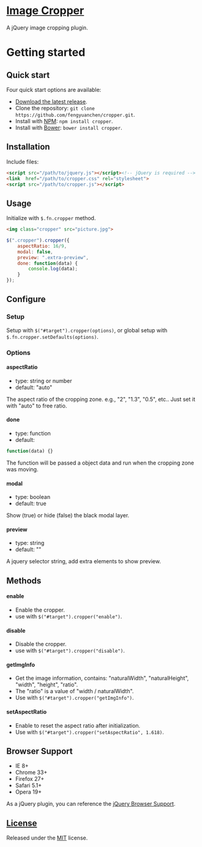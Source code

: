 # [Image Cropper](http://fengyuanchen.github.io/cropper)

A jQuery image cropping plugin.


# Getting started

## Quick start

Four quick start options are available:

- [Download the latest release](https://github.com/fengyuanchen/cropper/zipball/master).
- Clone the repository: `git clone https://github.com/fengyuanchen/cropper.git`.
- Install with [NPM](http://npmjs.org): `npm install cropper`.
- Install with [Bower](http://bower.io): `bower install cropper`.


## Installation

Include files:

```html
<script src="/path/to/jquery.js"></script><!-- jQuery is required -->
<link  href="/path/to/cropper.css" rel="stylesheet">
<script src="/path/to/cropper.js"></script>
```


## Usage

Initialize with `$.fn.cropper` method.

```html
<img class="cropper" src="picture.jpg">
```

```javascript
$(".cropper").cropper({
    aspectRatio: 16/9,
    modal: false,
    preview: ".extra-preview",
    done: function(data) {
        console.log(data);
    }
});
```


## Configure

### Setup

Setup with `$("#target").cropper(options)`, or global setup with `$.fn.cropper.setDefaults(options)`.

### Options

#### aspectRatio

- type: string or number
- default: "auto"

The aspect ratio of the cropping zone. e.g., "2", "1.3", "0.5", etc..
Just set it with "auto" to free ratio.

#### done

- type: function
- default:

```javascript
function(data) {}
```

The function will be passed a object data and run when the cropping zone was moving.

#### modal

- type: boolean
- default: true

Show (true) or hide (false) the black modal layer.

#### preview

- type: string
- default: ""

A jquery selector string, add extra elements to show preview.


## Methods

#### enable

- Enable the cropper.
- use with `$("#target").cropper("enable")`.

#### disable

- Disable the cropper.
- use with `$("#target").cropper("disable")`.

#### getImgInfo

- Get the image information, contains: "naturalWidth", "naturalHeight", "width", "height", "ratio".
- The "ratio" is a value of "width / naturalWidth".
- Use with `$("#target").cropper("getImgInfo")`.

#### setAspectRatio

- Enable to reset the aspect ratio after initialization.
- Use with `$("#target").cropper("setAspectRatio", 1.618)`.


## Browser Support

- IE 8+
- Chrome 33+
- Firefox 27+
- Safari 5.1+
- Opera 19+

As a jQuery plugin, you can reference the [jQuery Browser Support](http://jquery.com/browser-support/).


## [License](https://github.com/fengyuanchen/cropper/blob/master/LICENSE)

Released under the [MIT](http://opensource.org/licenses/mit-license.html) license.
